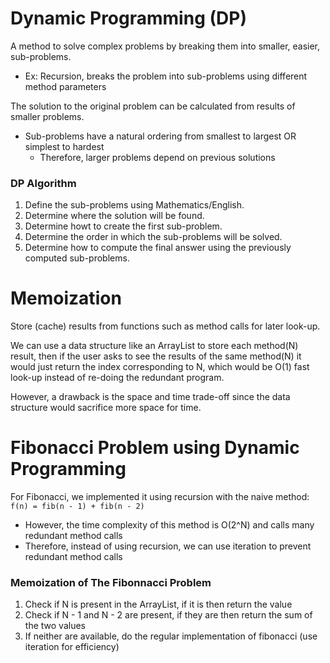 # Dynamic Programming (DP)
A method to solve complex problems by breaking them into smaller, easier, sub-problems.  
- Ex: Recursion, breaks the problem into sub-problems using different method parameters

The solution to the original problem can be calculated from results of smaller problems.
- Sub-problems have a natural ordering from smallest to largest OR simplest to hardest
  - Therefore, larger problems depend on previous solutions
  
### DP Algorithm
1. Define the sub-problems using Mathematics/English.  
2. Determine where the solution will be found.  
3. Determine howt to create the first sub-problem.  
4. Determine the order in which the sub-problems will be solved.  
5. Determine how to compute the final answer using the previously computed sub-problems.

# Memoization
Store (cache) results from functions such as method calls for later look-up.

We can use a data structure like an ArrayList to store each method(N) result, then if the user asks to see the results of the
same method(N) it would just return the index corresponding to N, which would be O(1) fast look-up instead of re-doing
the redundant program.

However, a drawback is the space and time trade-off since the data structure would sacrifice more space for time.

# Fibonacci Problem using Dynamic Programming
For Fibonacci, we implemented it using recursion with the naive method: ```f(n) = fib(n - 1) + fib(n - 2)```
- However, the time complexity of this method is O(2^N) and calls many redundant method calls
- Therefore, instead of using recursion, we can use iteration to prevent redundant method calls

### Memoization of The Fibonnacci Problem
1. Check if N is present in the ArrayList, if it is then return the value  
2. Check if N - 1 and N - 2 are present, if they are then return the sum of the two values  
3. If neither are available, do the regular implementation of fibonacci (use iteration for efficiency)

